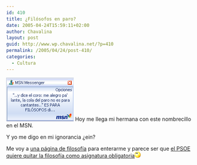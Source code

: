 ```yaml
---
id: 410
title: ¿Filósofos en paro?
date: 2005-04-24T15:59:11+02:00
author: Chavalina
layout: post
guid: http://www.wp.chavalina.net/?p=410
permalink: /2005/04/24/post-410/
categories:
  - Cultura
---
```

<img class="imgizqda" src="/imagenes/fotos/filosofos-en-paro.gif" alt="&prime;me alegro, pa&prime;lante, la cola del paro no es para cantantes&prime; ES PARA FILóSOFOS" /> Hoy me llega mi hermana con este nombrecillo en el MSN. 

Y yo me digo en mi ignorancia ¿ein?

Me voy a <a href="http://filosofia.org" target="_blank">una página de filosofía</a> para enterarme y parece ser que <a href="http://filosofia.org/bol/not/bn039.htm" target="_blank">el PSOE quiere quitar la filosofía como asignatura obligatoria</a>![emo](/imagenes/emoticonos/pensativo.gif)